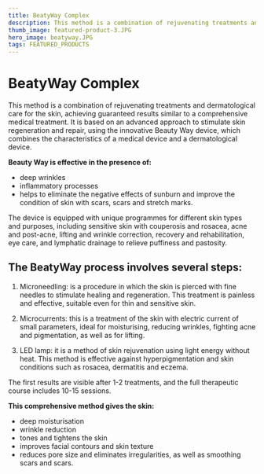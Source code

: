 ```yaml
---
title: BeatyWay Complex
description: This method is a combination of rejuvenating treatments and dermatological care for the skin, achieving guaranteed results similar to a comprehensive medical treatment. It is based on an advanced approach to stimulate skin regeneration and repair, using the innovative Beauty Way device, which combines the characteristics of a medical device and a dermatological device.
thumb_image: featured-product-3.JPG
hero_image: beatyway.JPG
tags: FEATURED_PRODUCTS
---
```


# BeatyWay Complex

This method is a combination of rejuvenating treatments and dermatological care for the skin, achieving guaranteed results similar to a comprehensive medical treatment. It is based on an advanced approach to stimulate skin regeneration and repair, using the innovative Beauty Way device, which combines the characteristics of a medical device and a dermatological device.

**Beauty Way is effective in the presence of:**

- deep wrinkles
- inflammatory processes
- helps to eliminate the negative effects of sunburn and improve the condition of skin with scars, scars and stretch marks.

The device is equipped with unique programmes for different skin types and purposes, including sensitive skin with couperosis and rosacea, acne and post-acne, lifting and wrinkle correction, recovery and rehabilitation, eye care, and lymphatic drainage to relieve puffiness and pastosity.

## The BeatyWay process involves several steps:

1. Microneedling: is a procedure in which the skin is pierced with fine needles to stimulate healing and regeneration. This treatment is painless and effective, suitable even for thin and sensitive skin.

2. Microcurrents: this is a treatment of the skin with electric current of small parameters, ideal for moisturising, reducing wrinkles, fighting acne and pigmentation, as well as for lifting.

3. LED lamp: it is a method of skin rejuvenation using light energy without heat. This method is effective against hyperpigmentation and skin conditions such as rosacea, dermatitis and eczema.

The first results are visible after 1-2 treatments, and the full therapeutic course includes 10-15 sessions.

**This comprehensive method gives the skin:**

- deep moisturisation
- wrinkle reduction
- tones and tightens the skin
- improves facial contours and skin texture
- reduces pore size and eliminates irregularities, as well as smoothing scars and scars.
